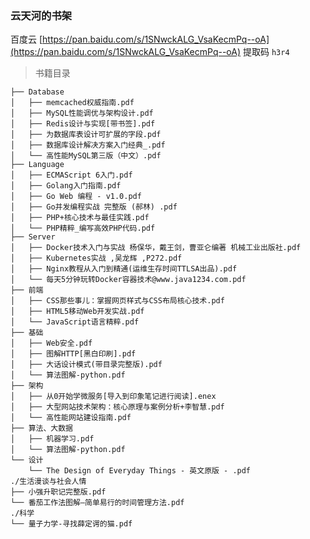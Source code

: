 ### 云天河的书架

百度云 [https://pan.baidu.com/s/1SNwckALG_VsaKecmPq--oA](https://pan.baidu.com/s/1SNwckALG_VsaKecmPq--oA) 提取码 `h3r4`  

> 书籍目录

    ├── Database
    │   ├── memcached权威指南.pdf
    │   ├── MySQL性能调优与架构设计.pdf
    │   ├── Redis设计与实现[带书签].pdf
    │   ├── 为数据库表设计可扩展的字段.pdf
    │   ├── 数据库设计解决方案入门经典_.pdf
    │   └── 高性能MySQL第三版（中文）.pdf
    ├── Language
    │   ├── ECMAScript 6入门.pdf
    │   ├── Golang入门指南.pdf
    │   ├── Go Web 编程 - v1.0.pdf
    │   ├── Go并发编程实战 完整版 (郝林) .pdf
    │   ├── PHP+核心技术与最佳实践.pdf
    │   └── PHP精粹_编写高效PHP代码.pdf
    ├── Server
    │   ├── Docker技术入门与实战 杨保华，戴王剑，曹亚仑编著 机械工业出版社.pdf
    │   ├── Kubernetes实战 ,吴龙辉 ,P272.pdf
    │   ├── Nginx教程从入门到精通(运维生存时间TTLSA出品).pdf
    │   └── 每天5分钟玩转Docker容器技术@www.java1234.com.pdf
    ├── 前端
    │   ├── CSS那些事儿：掌握网页样式与CSS布局核心技术.pdf
    │   ├── HTML5移动Web开发实战.pdf
    │   └── JavaScript语言精粹.pdf
    ├── 基础
    │   ├── Web安全.pdf
    │   ├── 图解HTTP[黑白印刷].pdf
    │   ├── 大话设计模式(带目录完整版).pdf
    │   └── 算法图解-python.pdf
    ├── 架构
    │   ├── 从0开始学微服务[导入到印象笔记进行阅读].enex
    │   ├── 大型网站技术架构：核心原理与案例分析+李智慧.pdf
    │   └── 高性能网站建设指南.pdf
    ├── 算法、大数据
    │   ├── 机器学习.pdf
    │   └── 算法图解-python.pdf
    └── 设计
        └── The Design of Everyday Things - 英文原版 - .pdf
    ./生活漫谈与社会人情
    ├── 小强升职记完整版.pdf
    └── 番茄工作法图解—简单易行的时间管理方法.pdf
    ./科学
    └── 量子力学-寻找薛定谔的猫.pdf
